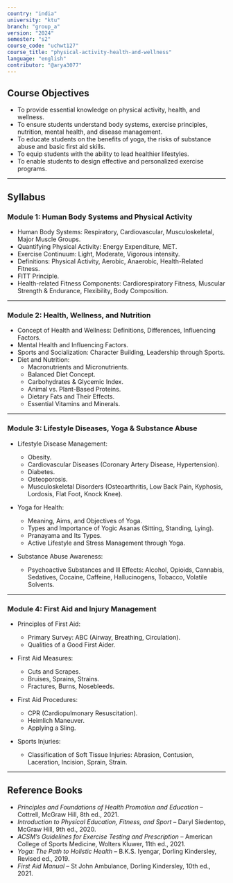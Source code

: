 ```yaml
---
country: "india"
university: "ktu"
branch: "group_a"
version: "2024"
semester: "s2"
course_code: "uchwt127"
course_title: "physical-activity-health-and-wellness"
language: "english"
contributor: "@arya3077"
---
```


## Course Objectives
- To provide essential knowledge on physical activity, health, and wellness.  
- To ensure students understand body systems, exercise principles, nutrition, mental health, and disease management.  
- To educate students on the benefits of yoga, the risks of substance abuse and basic first aid skills.  
- To equip students with the ability to lead healthier lifestyles.  
- To enable students to design effective and personalized exercise programs.  

---

## Syllabus

### Module 1: Human Body Systems and Physical Activity
- Human Body Systems: Respiratory, Cardiovascular, Musculoskeletal, Major Muscle Groups.  
- Quantifying Physical Activity: Energy Expenditure, MET.  
- Exercise Continuum: Light, Moderate, Vigorous intensity.  
- Definitions: Physical Activity, Aerobic, Anaerobic, Health-Related Fitness.  
- FITT Principle.  
- Health-related Fitness Components: Cardiorespiratory Fitness, Muscular Strength & Endurance, Flexibility, Body Composition.  

---

### Module 2: Health, Wellness, and Nutrition
- Concept of Health and Wellness: Definitions, Differences, Influencing Factors.  
- Mental Health and Influencing Factors.  
- Sports and Socialization: Character Building, Leadership through Sports.  
- Diet and Nutrition:  
  - Macronutrients and Micronutrients.  
  - Balanced Diet Concept.  
  - Carbohydrates & Glycemic Index.  
  - Animal vs. Plant-Based Proteins.  
  - Dietary Fats and Their Effects.  
  - Essential Vitamins and Minerals.  

---

### Module 3: Lifestyle Diseases, Yoga & Substance Abuse
- Lifestyle Disease Management:  
  - Obesity.  
  - Cardiovascular Diseases (Coronary Artery Disease, Hypertension).  
  - Diabetes.  
  - Osteoporosis.  
  - Musculoskeletal Disorders (Osteoarthritis, Low Back Pain, Kyphosis, Lordosis, Flat Foot, Knock Knee).  

- Yoga for Health:  
  - Meaning, Aims, and Objectives of Yoga.  
  - Types and Importance of Yogic Asanas (Sitting, Standing, Lying).  
  - Pranayama and Its Types.  
  - Active Lifestyle and Stress Management through Yoga.  

- Substance Abuse Awareness:  
  - Psychoactive Substances and Ill Effects: Alcohol, Opioids, Cannabis, Sedatives, Cocaine, Caffeine, Hallucinogens, Tobacco, Volatile Solvents.  

---

### Module 4: First Aid and Injury Management
- Principles of First Aid:  
  - Primary Survey: ABC (Airway, Breathing, Circulation).  
  - Qualities of a Good First Aider.  

- First Aid Measures:  
  - Cuts and Scrapes.  
  - Bruises, Sprains, Strains.  
  - Fractures, Burns, Nosebleeds.  

- First Aid Procedures:  
  - CPR (Cardiopulmonary Resuscitation).  
  - Heimlich Maneuver.  
  - Applying a Sling.  

- Sports Injuries:  
  - Classification of Soft Tissue Injuries: Abrasion, Contusion, Laceration, Incision, Sprain, Strain.  

---

## Reference Books
- *Principles and Foundations of Health Promotion and Education* – Cottrell, McGraw Hill, 8th ed., 2021.  
- *Introduction to Physical Education, Fitness, and Sport* – Daryl Siedentop, McGraw Hill, 9th ed., 2020.  
- *ACSM’s Guidelines for Exercise Testing and Prescription* – American College of Sports Medicine, Wolters Kluwer, 11th ed., 2021.  
- *Yoga: The Path to Holistic Health* – B.K.S. Iyengar, Dorling Kindersley, Revised ed., 2019.  
- *First Aid Manual* – St John Ambulance, Dorling Kindersley, 10th ed., 2021.  
